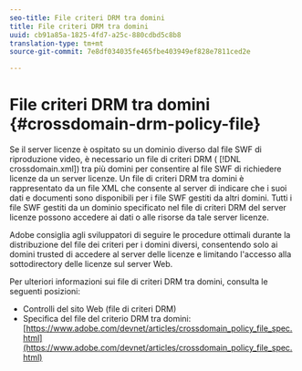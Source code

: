 ```yaml
---
seo-title: File criteri DRM tra domini
title: File criteri DRM tra domini
uuid: cb91a85a-1825-4fd7-a25c-880cdbd5c8b8
translation-type: tm+mt
source-git-commit: 7e8df034035fe465fbe403949ef828e7811ced2e

---
```



# File criteri DRM tra domini {#crossdomain-drm-policy-file}

Se il server licenze è ospitato su un dominio diverso dal file SWF di riproduzione video, è necessario un file di criteri DRM ( [!DNL crossdomain.xml]) tra più domini per consentire al file SWF di richiedere licenze da un server licenze. Un file di criteri DRM tra domini è rappresentato da un file XML che consente al server di indicare che i suoi dati e documenti sono disponibili per i file SWF gestiti da altri domini. Tutti i file SWF gestiti da un dominio specificato nel file di criteri DRM del server licenze possono accedere ai dati o alle risorse da tale server licenze.

Adobe consiglia agli sviluppatori di seguire le procedure ottimali durante la distribuzione del file dei criteri per i domini diversi, consentendo solo ai domini trusted di accedere al server delle licenze e limitando l&#39;accesso alla sottodirectory delle licenze sul server Web.

Per ulteriori informazioni sui file di criteri DRM tra domini, consulta le seguenti posizioni:

* Controlli del sito Web (file di criteri DRM)
* Specifica del file del criterio DRM tra domini: [https://www.adobe.com/devnet/articles/crossdomain_policy_file_spec.html](https://www.adobe.com/devnet/articles/crossdomain_policy_file_spec.html)

